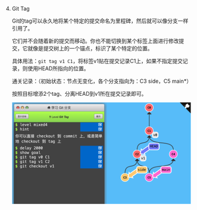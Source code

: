 4. Git Tag

   Git的tag可以永久地将某个特定的提交命名为里程碑，然后就可以像分支一样引用了。

   

   它们并不会随着新的提交而移动。你也不能切换到某个标签上面进行修改提交，它就像是提交树上的一个锚点，标识了某个特定的位置。

   

   具体用法：`git tag v1 C1`，将标签v1贴在提交记录C1上，如果不指定提交记录，则使用HEAD所指向的位置。

   

   通关记录：（初始状态：节点无变化，各个分支指向为：C3 side，C5 main*）

   

   按照目标增添2个tag、分离HEAD到v1所在提交记录即可。

   

   ![](img/others-git-tag.png)